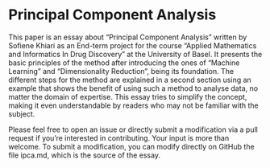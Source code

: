# Principal Component Analysis

This paper is an essay about “Principal Component Analysis” written by Sofiene Khiari as an End-term project for the course “Applied Mathematics and Informatics In Drug Discovery” at the University of Basel. It presents the basic principles of the method after introducing the ones of “Machine Learning” and “Dimensionality Reduction”, being its foundation. The different steps for the method are explained in a second section using an example that shows the benefit of using such a method to analyse data, no matter the domain of expertise. This essay tries to simplify the concept, making it even understandable by readers who may not be familiar with the subject.

Please feel free to open an issue or directly submit a modification via a pull request if you’re interested in contributing. Your input is more than welcome. To submit a modification, you can modify directly on GitHub the file ipca.md, which is the source of the essay.